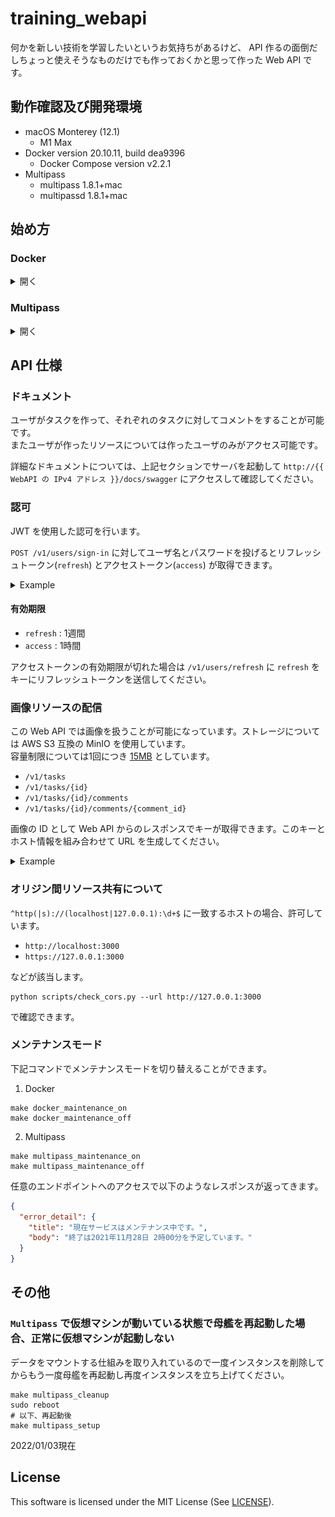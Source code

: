 # training_webapi

何かを新しい技術を学習したいというお気持ちがあるけど、 API 作るの面倒だしちょっと使えそうなものだけでも作っておくかと思って作った Web API です。

## 動作確認及び開発環境

- macOS Monterey (12.1)
  - M1 Max
- Docker version 20.10.11, build dea9396
  - Docker Compose version v2.2.1
- Multipass
  - multipass   1.8.1+mac
  - multipassd  1.8.1+mac

## 始め方

### Docker

<details>

<summary>開く</summary>

1. Docker をインストールしてください

```shell
brew install --cask docker
```

2. 立ち上げます

すでにこのリポジトリがローカルにクローンもしくはダウンロードされているとします。

```shell
make docker_setup
```

しばらくするとプロンプトが現れるので

```shell
docker compose logs -f backend
```

と入力して

```text
training_backend  | 184 static files copied to '/app/staticfiles'.
training_backend  | [2021-11-23 14:51:07 +0000] [52] [INFO] Starting gunicorn 20.1.0
training_backend  | [2021-11-23 14:51:07 +0000] [52] [INFO] Listening at: unix:tmp/gunicorn.sock (52)
training_backend  | [2021-11-23 14:51:07 +0000] [52] [INFO] Using worker: gevent
training_backend  | [2021-11-23 14:51:07 +0000] [55] [INFO] Booting worker with pid: 55
```

上記のような表示が出るまで待ってください。上記のような表示が出たら control + C で抜け出して大丈夫です！

`http://127.0.0.1` でアクセス可能です。  
それではがんばりましょう！

</details>

### Multipass

<details>

<summary>開く</summary>

1. multipass をインストールしてください

```shell
brew install --cask multipass
```

2. ディスクへのアクセス許可

「システム環境設定」アプリから「セキュリティとプライバシー」を開き以下の画像のように設定してください。  
`multipassd` の項目が見つからない場合はプラスボタンを押して `/Library/Application Support/com.canonical.multipass/bin/multipassd` を追加してください。

![multipass_security_privacy](./multipassfiles/_assets/multipass_security_privacy.png)

3. 立ち上げます

すでにこのリポジトリがローカルにクローンもしくはダウンロードされているとします。

```shell
make multipass_setup
```

```text
184 static files copied to '/home/ubuntu/training_webapi/staticfiles'.
Created symlink /etc/systemd/system/multi-user.target.wants/gunicorn.service → /etc/systemd/system/gunicorn.service.
multipass info training
Name:           training
State:          Running
IPv4:           192.168.64.3
Release:        Ubuntu 20.04.3 LTS
Image hash:     f83575f6791e (Ubuntu 20.04 LTS)
Load:           2.64 1.53 0.63
Disk usage:     3.5G out of 9.5G
Memory usage:   331.3M out of 974.8M
Mounts:         /path/to/training_webapi => /home/ubuntu/training_webapi
                    UID map: 501:default
                    GID map: 20:default
```

上記のような表示が出るまで待ってください。  
最後に表示された `IPv4` のアドレスでアクセスが可能です。(上の例では: `http://192.168.64.3` )  
それではがんばりましょう！

</details>

## API 仕様

### ドキュメント

ユーザがタスクを作って、それぞれのタスクに対してコメントをすることが可能です。  
またユーザが作ったリソースについては作ったユーザのみがアクセス可能です。

詳細なドキュメントについては、上記セクションでサーバを起動して `http://{{ WebAPI の IPv4 アドレス }}/docs/swagger` にアクセスして確認してください。

### 認可

JWT を使用した認可を行います。

`POST /v1/users/sign-in` に対してユーザ名とパスワードを投げるとリフレッシュトークン(`refresh`) とアクセストークン(`access`) が取得できます。

<details>
<summary>Example</summary>

```shell
curl -X POST http://127.0.0.1/v1/users/sign-in \
     -H "Content-Type: application/json" \
     -H "Accept: application/json" \
     -d "{\"username\": \"sample-username\", \"password\": \"super-secret-password\"}"
```
</details>

#### 有効期限

- `refresh` : 1週間
- `access` : 1時間

アクセストークンの有効期限が切れた場合は `/v1/users/refresh` に `refresh` をキーにリフレッシュトークンを送信してください。

### 画像リソースの配信

この Web API では画像を扱うことが可能になっています。ストレージについては AWS S3 互換の MinIO を使用しています。  
容量制限については1回につき [15MB](dockerfiles/files/default.config#L9) としています。

- `/v1/tasks`
- `/v1/tasks/{id}`
- `/v1/tasks/{id}/comments`
- `/v1/tasks/{id}/comments/{comment_id}`

画像の ID として Web API からのレスポンスでキーが取得できます。このキーとホスト情報を組み合わせて URL を生成してください。

<details>
<summary>Example</summary>

Web API から以下のように返ってきたら

```text
training-store/images/e0b92214/8b69/4281/bcf6/67a7c4e88c90/83d34abb1fb5c77c0855ccae94fca4a9d74d4129.png
```

1. Docker

Web API が起動しているマシンの IP アドレスが `192.168.100.32` であるなら

```text
http://192.168.100.32:9000/training-store/images/e0b92214/8b69/4281/bcf6/67a7c4e88c90/83d34abb1fb5c77c0855ccae94fca4a9d74d4129.png
```

2. Multipass

```shell
multipass info training
```

で表示される `IPv4` アドレスが `192.168.64.3` であるなら

```text
http://192.168.64.3:9000/training-store/images/e0b92214/8b69/4281/bcf6/67a7c4e88c90/83d34abb1fb5c77c0855ccae94fca4a9d74d4129.png
```

上記のようにしてください。

</details>

### オリジン間リソース共有について

`^http(|s)://(localhost|127.0.0.1):\d+$` に一致するホストの場合、許可しています。

- `http://localhost:3000`
- `https://127.0.0.1:3000`

などが該当します。

```shell
python scripts/check_cors.py --url http://127.0.0.1:3000
```

で確認できます。

### メンテナンスモード

下記コマンドでメンテナンスモードを切り替えることができます。

1. Docker

```shell
make docker_maintenance_on
make docker_maintenance_off
```

2. Multipass

```shell
make multipass_maintenance_on
make multipass_maintenance_off
```

任意のエンドポイントへのアクセスで以下のようなレスポンスが返ってきます。

```json
{
  "error_detail": {
    "title": "現在サービスはメンテナンス中です。",
    "body": "終了は2021年11月28日 2時00分を予定しています。"
  }
}
```

## その他

### `Multipass` で仮想マシンが動いている状態で母艦を再起動した場合、正常に仮想マシンが起動しない

データをマウントする仕組みを取り入れているので一度インスタンスを削除してからもう一度母艦を再起動し再度インスタンスを立ち上げてください。

```shell
make multipass_cleanup
sudo reboot
# 以下、再起動後
make multipass_setup
```

2022/01/03現在

## License

This software is licensed under the MIT License (See [LICENSE](LICENSE)).
